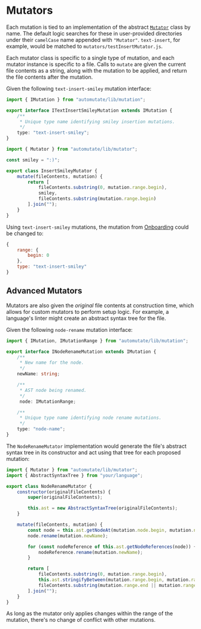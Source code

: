# Mutators

Each mutation is tied to an implementation of the abstract [`Mutator`](https://github.com/autolint/automutate/blob/master/src/mutator.ts) class by name.
The default logic searches for these in user-provided directories under their `camelCase` name appended with `"Mutator"`.
`text-insert`, for example, would be matched to `mutators/testInsertMutator.js`.

Each mutator class is specific to a single type of mutation, and each mutator instance is specific to a file.
Calls to `mutate` are given the current file contents as a string, along with the mutation to be applied, and return the file contents after the mutation.

Given the following `text-insert-smiley` mutation interface:

```typescript
import { IMutation } from "automutate/lib/mutation";

export interface ITextInsertSmileyMutation extends IMutation {
    /**
     * Unique type name identifying smiley insertion mutations.
     */
    type: "text-insert-smiley";
}
```

```javascript
import { Mutator } from "automutate/lib/mutator";

const smiley = ":)";

export class InsertSmileyMutator {
    mutate(fileContents, mutation) {
        return [
            fileContents.substring(0, mutation.range.begin),
            smiley,
            fileContents.substring(mutation.range.begin)
        ].join("");
    }
}
```

Using `text-insert-smiley` mutations, the mutation from [Onboarding](onboarding.md) could be changed to:

```javascript
{
    range: {
        begin: 0
    },
    type: "text-insert-smiley"
}
```

## Advanced Mutators

Mutators are also given the *original* file contents at construction time, which allows for custom mutators to perform setup logic.
For example, a language's linter might create an abstract syntax tree for the file.

Given the following `node-rename` mutation interface:

```typescript
import { IMutation, IMutationRange } from "automutate/lib/mutation";

export interface INodeRenameMutation extends IMutation {
    /**
     * New name for the node.
     */
    newName: string;

    /**
     * AST node being renamed. 
     */
     node: IMutationRange;

    /**
     * Unique type name identifying node rename mutations.
     */
    type: "node-name";
}
```

The `NodeRenameMutator` implementation would generate the file's abstract syntax tree in its constructor and act using that tree for each proposed mutation:

```javascript
import { Mutator } from "automutate/lib/mutator";
import { AbstractSyntaxTree } from "your/language";

export class NodeRenameMutator {
    constructor(originalFileContents) {
        super(originalFileContents);

        this.ast = new AbstractSyntaxTree(originalFileContents);
    }

    mutate(fileContents, mutation) {
        const node = this.ast.getNodeAt(mutation.node.begin, mutation.node.end);
        node.rename(mutation.newName);

        for (const nodeReference of this.ast.getNodeReferences(node)) {
            nodeReference.rename(mutation.newName);
        }

        return [
            fileContents.substring(0, mutation.range.begin),
            this.ast.stringifyBetween(mutation.range.begin, mutation.range.end),
            fileContents.substring(mutation.range.end || mutation.range.begin)
        ].join("");
    }
}
```

As long as the mutator only applies changes within the range of the mutation, there's no change of conflict with other mutations.
